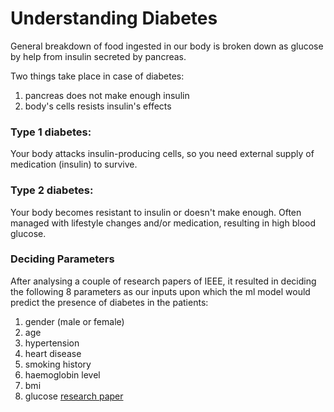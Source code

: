 # Understanding Diabetes

General breakdown of food ingested in our body is broken down as glucose by help from insulin secreted by pancreas.

Two things take place in case of diabetes:
1. pancreas does not make enough insulin
2. body's cells resists insulin's effects

### Type 1 diabetes:
Your body attacks insulin-producing cells, so you need external supply of medication (insulin) to survive.
### Type 2 diabetes: 
Your body becomes resistant to insulin or doesn't make enough. Often managed with lifestyle changes and/or medication, resulting in 
high blood glucose.

### Deciding Parameters

After analysing a couple of research papers of IEEE, it resulted in deciding the following 8 parameters as our 
inputs upon which the ml model would predict the presence of diabetes in the patients:
1. gender (male or female)
2. age
3. hypertension
4. heart disease
5. smoking history
6. haemoglobin level
7. bmi
8. glucose
<a href="https://ieeexplore.ieee.org/document/10128216">research paper</a>
